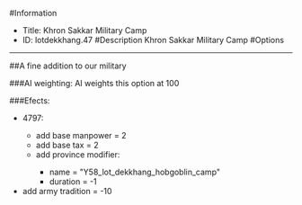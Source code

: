 #Information
 - Title: Khron Sakkar Military Camp
 - ID: lotdekkhang.47
#Description
Khron Sakkar Military Camp
#Options

___
##A fine addition to our military

###AI weighting:
AI weights this option at 100


###Efects:<ul><li>4797:</li><ul><li>add base manpower = 2</li><li>add base tax = 2</li><li>add province modifier:</li><ul><li>name = "Y58_lot_dekkhang_hobgoblin_camp"</li><li>duration = -1</li></ul></ul><li>add army tradition = -10</li></ul>
